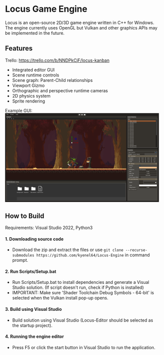 # Locus Game Engine
Locus is an open-source 2D/3D game engine written in C++ for Windows. The engine currently uses OpenGL but Vulkan and other graphics APIs may be implemented in the future.

## Features
Trello: https://trello.com/b/NNDPkCjF/locus-kanban
- Integrated editor GUI
- Scene runtime controls
- Scene graph: Parent-Child relationships
- Viewport Gizmo
- Orthographic and perspective runtime cameras
- 2D physics system
- Sprite rendering

Example GUI:
![Example Scene](./Resources/Branding/DemoScene.png)

## How to Build
Requirements: Visual Studio 2022, Python3

#### 1. Downloading source code
- Download the zip and extract the files or use `git clone --recurse-submodules https://github.com/kyenel64/Locus-Engine` in command prompt.

#### 2. Run Scripts/Setup.bat
- Run Scripts/Setup.bat to install dependencies and generate a Visual Studio solution. (If script doesn't run, check if Python is installed)
- IMPORTANT: Make sure 'Shader Toolchain Debug Symbols - 64-bit' is selected when the Vulkan install pop-up opens.

#### 3. Build using Visual Studio
- Build solution using Visual Studio (Locus-Editor should be selected as the startup project).

#### 4. Running the engine editor
- Press F5 or click the start button in Visual Studio to run the application.
